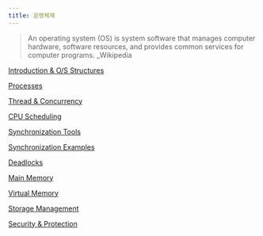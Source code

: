```yaml
---
title: 운영체제
---
```


> An operating system (OS) is system software that manages computer hardware, software resources, and provides common services for computer programs. _Wikipedia

[Introduction & O/S Structures](introduction)

[Processes](process)

[Thread & Concurrency](thread)

[CPU Scheduling](scheduling)

[Synchronization Tools](sync_tools)

[Synchronization Examples](sync_examples)

[Deadlocks]()

[Main Memory](main_memory)

[Virtual Memory](virtual_memory)

[Storage Management](storage)

[Security & Protection](security_and_protection)